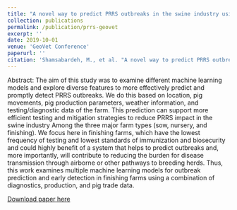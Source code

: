 ```yaml
---
title: "A novel way to predict PRRS outbreaks in the swine industry using multiple spatio-temporal features and machine learning approaches"
collection: publications
permalink: /publication/prrs-geovet
excerpt: ''
date: 2019-10-01
venue: 'GeoVet Conference'
paperurl: ''
citation: 'Shamsabardeh, M., et al. "A novel way to predict PRRS outbreaks in the swine industry using multiple spatio-temporal features and machine learning approaches." Frontiers in Veterinary Science 6 (2019).'
---
```

Abstract: 
The aim of this study was to examine different machine learning models and explore diverse features to more effectively predict and
promptly detect PRRS outbreaks. We do this based on location, pig movements, pig production parameters, weather information, and
testing/diagnostic data of the farm. This prediction can support more efficient testing and mitigation strategies to reduce PRRS
impact in the swine industry Among the three major farm types (sow, nursery, and finishing). We focus here in finishing farms, which
have the lowest frequency of testing and lowest standards of immunization and biosecurity and could highly benefit of a system that
helps to predict outbreaks and, more importantly, will contribute to reducing the burden for disease transmission through airborne or
other pathways to breeding herds. Thus, this work examines multiple machine learning models for outbreak prediction and early
detection in finishing farms using a combination of diagnostics, production, and pig trade data.

[Download paper here](https://par.nsf.gov/servlets/purl/10128224)

